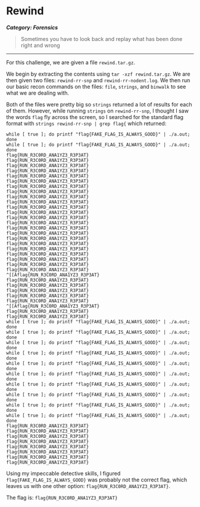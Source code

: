 # Rewind
***Category: Forensics***
>Sometimes you have to look back and replay what has been done right and wrong
---
For this challenge, we are given a file `rewind.tar.gz`.

We begin by extracting the contents using `tar -xzf rewind.tar.gz`. We are then given two files: `rewind-rr-snp` and `rewind-rr-nodent.log`. We then run our basic recon commands on the files: `file`, `strings`, and `binwalk` to see what we are dealing with.

Both of the files were pretty big so `strings` returned a lot of results for each of them. However, while running `strings` on `rewind-rr-snp`, I thought I saw the words `flag` fly across the screen, so I searched for the standard flag format with `strings rewind-rr-snp | grep flag{` which returned:
```
while [ true ]; do printf "flag{FAKE_FLAG_IS_ALWAYS_GOOD}" | ./a.out; done
while [ true ]; do printf "flag{FAKE_FLAG_IS_ALWAYS_GOOD}" | ./a.out; done
flag{RUN_R3C0RD_ANA1YZ3_R3P3AT}
flag{RUN_R3C0RD_ANA1YZ3_R3P3AT}
flag{RUN_R3C0RD_ANA1YZ3_R3P3AT}
flag{RUN_R3C0RD_ANA1YZ3_R3P3AT}
flag{RUN_R3C0RD_ANA1YZ3_R3P3AT}
flag{RUN_R3C0RD_ANA1YZ3_R3P3AT}
flag{RUN_R3C0RD_ANA1YZ3_R3P3AT}
flag{RUN_R3C0RD_ANA1YZ3_R3P3AT}
flag{RUN_R3C0RD_ANA1YZ3_R3P3AT}
flag{RUN_R3C0RD_ANA1YZ3_R3P3AT}
flag{RUN_R3C0RD_ANA1YZ3_R3P3AT}
flag{RUN_R3C0RD_ANA1YZ3_R3P3AT}
flag{RUN_R3C0RD_ANA1YZ3_R3P3AT}
flag{RUN_R3C0RD_ANA1YZ3_R3P3AT}
flag{RUN_R3C0RD_ANA1YZ3_R3P3AT}
flag{RUN_R3C0RD_ANA1YZ3_R3P3AT}
flag{RUN_R3C0RD_ANA1YZ3_R3P3AT}
flag{RUN_R3C0RD_ANA1YZ3_R3P3AT}
flag{RUN_R3C0RD_ANA1YZ3_R3P3AT}
flag{RUN_R3C0RD_ANA1YZ3_R3P3AT}
flag{RUN_R3C0RD_ANA1YZ3_R3P3AT}
flag{RUN_R3C0RD_ANA1YZ3_R3P3AT}
flag{RUN_R3C0RD_ANA1YZ3_R3P3AT}
^[[Aflag{RUN_R3C0RD_ANA1YZ3_R3P3AT}
flag{RUN_R3C0RD_ANA1YZ3_R3P3AT}
flag{RUN_R3C0RD_ANA1YZ3_R3P3AT}
flag{RUN_R3C0RD_ANA1YZ3_R3P3AT}
flag{RUN_R3C0RD_ANA1YZ3_R3P3AT}
flag{RUN_R3C0RD_ANA1YZ3_R3P3AT}
^[[Aflag{RUN_R3C0RD_ANA1YZ3_R3P3AT}
flag{RUN_R3C0RD_ANA1YZ3_R3P3AT}
flag{RUN_R3C0RD_ANA1YZ3_R3P3AT}
while [ true ]; do printf "flag{FAKE_FLAG_IS_ALWAYS_GOOD}" | ./a.out; done
while [ true ]; do printf "flag{FAKE_FLAG_IS_ALWAYS_GOOD}" | ./a.out; done
while [ true ]; do printf "flag{FAKE_FLAG_IS_ALWAYS_GOOD}" | ./a.out; done
while [ true ]; do printf "flag{FAKE_FLAG_IS_ALWAYS_GOOD}" | ./a.out; done
while [ true ]; do printf "flag{FAKE_FLAG_IS_ALWAYS_GOOD}" | ./a.out; done
while [ true ]; do printf "flag{FAKE_FLAG_IS_ALWAYS_GOOD}" | ./a.out; done
while [ true ]; do printf "flag{FAKE_FLAG_IS_ALWAYS_GOOD}" | ./a.out; done
while [ true ]; do printf "flag{FAKE_FLAG_IS_ALWAYS_GOOD}" | ./a.out; done
while [ true ]; do printf "flag{FAKE_FLAG_IS_ALWAYS_GOOD}" | ./a.out; done
while [ true ]; do printf "flag{FAKE_FLAG_IS_ALWAYS_GOOD}" | ./a.out; done
flag{RUN_R3C0RD_ANA1YZ3_R3P3AT}
flag{RUN_R3C0RD_ANA1YZ3_R3P3AT}
flag{RUN_R3C0RD_ANA1YZ3_R3P3AT}
flag{RUN_R3C0RD_ANA1YZ3_R3P3AT}
flag{RUN_R3C0RD_ANA1YZ3_R3P3AT}
flag{RUN_R3C0RD_ANA1YZ3_R3P3AT}
flag{RUN_R3C0RD_ANA1YZ3_R3P3AT}
flag{RUN_R3C0RD_ANA1YZ3_R3P3AT}
```
Using my impeccable detective skills, I figured `flag{FAKE_FLAG_IS_ALWAYS_GOOD}` was probably not the correct flag, which leaves us with one other option: `flag{RUN_R3C0RD_ANA1YZ3_R3P3AT}`.

The flag is:
`flag{RUN_R3C0RD_ANA1YZ3_R3P3AT}`
